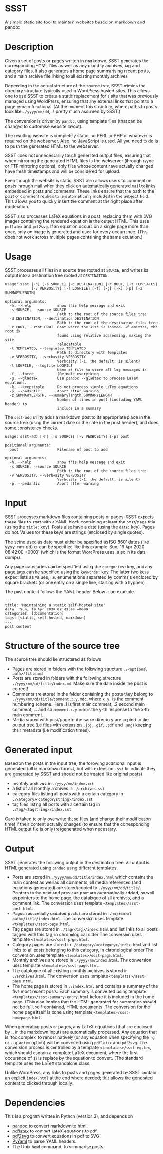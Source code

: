 # SSST

A simple static site tool to maintain websites based on markdown and pandoc

# Description

Given a set of posts or pages written in markdown, SSST generates the corresponding HTML files as well as any monthly archives, tag and category files. It also generates a home page summarising recent posts, and a main archive file linking to all existing monthly archives.

Depending in the actual structure of the source tree, SSST mimics the directory structure typically used in WordPress hosted sites. This allows one to use SSST to create a static replacement for a site that was previously managed using WordPress, ensuring that any external links that point to a page remain functional. (At the moment this structure, where paths to posts look like `./yyyy/mm/dd`, is pretty much assumed by SSST.)

The conversion is driven by `pandoc`, using template files (that can be changed to customise website layout).

The resulting website is completely static: no PERL or PHP or whatever is required on the webserver. Also, no JavaScript is used. All you need to do is to push the generated HTML to the webserver. 

SSST does not unnecessarily touch generated output files, ensuring that when mirroring the generated HTML files to the webserver (through rsync or FTP mirroring options), only files whose content have actually changed have fresh timestamps and will be considered for upload.

Even though the website is static, SSST also allows users to comment on posts through mail when they click on automatically generated `mailto` links embedded in posts and comments. These links ensure that the path to the post or comment replied to is automatically included in the subject field. This allows you to quickly insert the comment at the right place after moderation.

SSST also processes LaTeX equations in a post, replacing them with SVG images containing the rendered equation in the output HTML. This uses `pdflatex` and `pdf2svg`. If an equation occurs on a single page more than once, only on image is generated and used for every occurrence. (This does not work across multiple pages containing the same equation.)

# Usage

SSST processes all files in a source tree rooted at `SOURCE`, and writes its output into a destination tree rooted at `DESTINATION`.

```
usage: ssst [-h] [-s SOURCE] [-d DESTINATION] [-r ROOT] [-t TEMPLATES]
            [-v VERBOSITY] [-l LOGFILE] [-f] [-g] [-k] [-p] [-z SUMMARYLENGTH]

optional arguments:
  -h, --help            show this help message and exit
  -s SOURCE, --source SOURCE
                        Path to the root of the source files tree
  -d DESTINATION, --destination DESTINATION
                        Path to the root of the destination files tree
  -r ROOT, --root ROOT  Root where the site is hosted. If omitted, the root is
                        found using relative addressing, making the site
                        relocatable
  -t TEMPLATES, --templates TEMPLATES
                        Path to directory with templates
  -v VERBOSITY, --verbosity VERBOSITY
                        Verbosity (-1, the default, is silent)
  -l LOGFILE, --logfile LOGFILE
                        Name of file to store all log messages in
  -f, --force           (Re)make everything
  -g, --gladtex         Use pandoc --gladtex to process LaTeX equations.
  -k, --keepsimple      Do not process simple LaTex equations
  -p, --pedantic        Abort after warning
  -z SUMMARYLENGTH, --summarylength SUMMARYLENGTH
                        Number of lines in post (including YAML header) to
                        include in a summary
```

The `ssst-add` utility adds a markdown post to its appropriate place in the source tree (using the current date or the date in the post header), and does some consistency checks.

```
usage: ssst-add [-h] [-s SOURCE] [-v VERBOSITY] [-p] post

positional arguments:
  post                  Filename of post to add

optional arguments:
  -h, --help            show this help message and exit
  -s SOURCE, --source SOURCE
                        Path to the root of the source files tree
  -v VERBOSITY, --verbosity VERBOSITY
                        Verbosity (-1, the default, is silent)
  -p, --pedantic        Abort after warning
```


# Input

SSST processes markdown files containing posts or pages. SSST expects these files to start with a YAML block containing at least the post/page title (using the `title:` key). Posts also have a date (using the `date:` key). Pages do not.
Values for these keys are strings (enclosed by single quotes).

The string used as date must either be specified as ISO 8601 dates (like yyyy-mm-dd) or can be specified like this example 'Sun, 19 Apr 2020 08:42:00 +0000' (which is the format WordPress uses, also in its data dumps).

Any page categories can be specified using the `categories:` key, and any page tags can be specified using the `keywords:` key. The latter two keys expect lists as values, i.e. enumerations separated by comma's enclosed by square brackets (or one entry on a single line, starting with a hyphen). 

The post content follows the YAML header. Below is an example

```
---
title: 'Maintaining a static self-hosted site'
date: 'Sun, 19 Apr 2020 08:42:00 +0000'
categories: [documentation]
tags: [static, self-hosted, markdown]
---
post content
```

# Structure of the source tree

The source tree should be structured as follows

- Pages are stored in folders with the following structure
  `./<optional path>/title.md`
- Posts are stored in folders with the following structure
  `./yyyy/mm/dd/title/index.md`.
  Make sure the date inside the post is correct!
- Comments are stored in the folder containing the posts they belong to
  `./yyyy/mm/dd/title/comment.x.y.mdc`,
  where `x.y.` is the comment numbering scheme. Here .1 is first main comment, .2 second main comment, ...  and so `comment.x.y.mdc` is the y-th response to the x-th main comment.
- Media stored with post/page in the same directory are copied to the output tree (i.e files with extension `.jpg`, `.gif`, `.pdf` and `.png`)
  keeping their metadata (i.e modification times).
  
# Generated input

Based on the posts in the input tree, the following additional input is generated (all in markdown format, but with extension `.sst` to indicate they
are generated by SSST and should not be treated like original posts)

- monthly archives in `./yyyy/mm/index.sst`
- a list of all monthly archives in `./archives.sst`
- category files listing all posts with a certain category in `./category/<categorystring>/index.sst`
- tag files listing all posts with a certain tag in `./tag/<tagstring>/index.sst`

Care is taken to only overwrite these files (and change their modification time) if their content actually changes (to ensure that the corresponding HTML output file is only (re)generated when necessary.

# Output

SSST generates the following output in the destination tree. All output is HTML generated using `pandoc` using different templates. 

- Posts are stored in
  `./yyyy/mm/dd/title/index.html`
  which contains the main content as well as all comments;
  all media referenced (and equations generated) are stored/copied to `./yyyy/mm/dd/title/`.
  Pointers to the next and previous post are automatically added, as well as pointers to the home page, the catalogue of all archives, and a comment link.
  The conversion uses template `<templates>/ssst-post.html`.
- Pages (essentially undated posts) are stored in
  `./<optional path>/title/index.html`.
  The conversion uses template `<templates>/ssst-page.html`.
- Tag pages are stored in
  `./tag/<tag>/index.html`
  and list links to all posts tagged with this tag, in chronological order
  The conversion uses template `<templates>/ssst-page.html`.
- Category pages are stored in
  `./category/<category>/index.html`
  and list links to all posts belonging to this category, in chronological order
  The conversion uses template `<templates>/ssst-page.html`.
- Monthly archives are stored in
  `./yyyy/mm/index.html`.
  The conversion uses template `<templates>/ssst-page.html`.
- The catalogue of all existing monthly archives is stored in
  `./archives.html`.
  The conversion uses template `<templates>/ssst-page.html`.
- The home page is stored in
  `./index.html`
  and contains a summary of the five most recent posts. Each summary is  converted using template `<templates>/ssst-summary-entry.html` before it is included in the home page. (This also implies that the HTML generated for summaries should not be full, self-contained, HTML documents.
  The conversion for the home page itself is done using template `<templates>/ssst-homepage.html`.

When generating posts or pages, any LaTeX equations (that are enclosed by $..$ in the markdown input) are automatically processed. Any equation that is 'too complex' to render natively (or any equation when specifying the `-g` or `--gladtex` option) will be converted using `pdflatex` and `pdf2svg`. The conversion process is controlled by a template `<templates>/ssst-eq.tex`, which should contain a complete LaTeX document, where the first occurance of `$$` is replace by the equation to convert. (The standard template uses the LaTeX standalone class.)

Unlike WordPress, any links to posts and pages generated by SSST contain an explicit `index.html` at the end where needed; this allows the generated content to clicked through locally.

# Dependencies

This is a program written in Python (version 3), and depends on

- [pandoc](https://pandoc.org) to convert markdown to html.
- [pdflatex](https://www.tug.org/applications/pdftex/) to convert LateX equations to pdf.
- [pdf2svg](https://github.com/dawbarton/pdf2svg) to convert equations in pdf to SVG .
- [PyYaml](https://pyyaml.org) to parse YAML headers.
- The Unix `head` command, to summarise posts.

